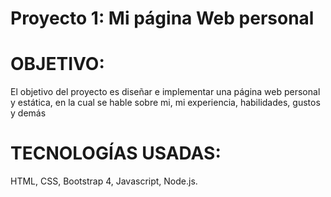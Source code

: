 # Proyecto 1: Mi página Web personal
# OBJETIVO: <br>
El objetivo del proyecto es diseñar e implementar una página web personal y estática, en la cual se hable sobre mi, mi experiencia, habilidades, gustos y demás <br>
# TECNOLOGÍAS USADAS: <br>
HTML, CSS, Bootstrap 4, Javascript, Node.js.
